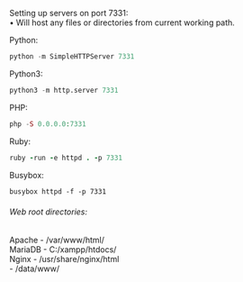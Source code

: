 
Setting up servers on port 7331:  
• Will host any files or directories from current working path.  

Python:
```python
python -m SimpleHTTPServer 7331
```  
  
Python3:  
```python
python3 -m http.server 7331
```

PHP:  
```php
php -S 0.0.0.0:7331
```

Ruby:  
```ruby
ruby -run -e httpd . -p 7331
```

Busybox:  
```bash
busybox httpd -f -p 7331
```


###### Web root directories:

Apache   - /var/www/html/  
MariaDB  - C:/xampp/htdocs/  
Nginx      - /usr/share/nginx/html  
               - /data/www/